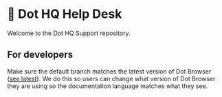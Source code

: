 # 🤝 Dot HQ Help Desk
Welcome to the Dot HQ Support repository. 

## For developers

Make sure the default branch matches the latest version of Dot Browser ([see latest](https://github.com/dothq/browser-ff/releases/latest)).
We do this so users can change what version of Dot Browser they are using so the documentation language matches what they see.
